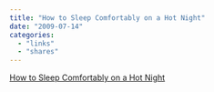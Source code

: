 ```yaml
---
title: "How to Sleep Comfortably on a Hot Night"
date: "2009-07-14"
categories: 
  - "links"
  - "shares"
---
```


[How to Sleep Comfortably on a Hot Night](http://www.wikihow.com/Sleep-Comfortably-on-a-Hot-Night)
